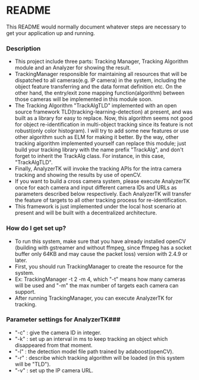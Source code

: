 # README #

This README would normally document whatever steps are necessary to get your application up and running.

### Description ###

* This project include three parts: Tracking Manager, Tracking Algorithm module and an Analyzer for showing the result.
* TrackingManager responsible for maintaining all resources that will be dispatched to all cameras(e.g. IP camera) in the system, including the object feature transferring and the data format definition etc. On the other hand, the entry/exit zone mapping function(algorithm) between those cameras will be implemented in this module soon.
* The Tracking Algorithm "TrackAlgTLD" implemented with an open source framework TLD(tracking-learning-detection) at present, and was built as a library for easy to replace. Now, this algorithm seems not good for object re-identification in multi-object tracking since its feature is not robust(only color histogram). I will try to add some new features or use other algorithm such as ELM for making it better. By the way, other tracking algorithm implemented yourself can replace this module; just build your tracking library with the name prefix "TrackAlg", and don't forget to inherit the TrackAlg class. For instance, in this case, "TrackAlgTLD".
* Finally, AnalyzerTK will invoke the tracking APIs for the intra camera tracking and showing the results by use of openCV.
* If you want to build a cross camera system, please execute AnalyzerTK once for each camera and input different camera IDs and URLs as parameters described below respectively. Each AnalyzerTK will transfer the feature of targets to all other tracking process for re-identification.
* This framework is just implemented under the local host scenario at present and will be built with a decentralized architecture.

### How do I get set up? ###

* To run this system, make sure that you have already installed openCV (building with gstreamer and without ffmpeg, since ffmpeg has a socket buffer only 64KB and may cause the packet loss) version with 2.4.9 or later.
* First, you should run TrackingManager to create the resource for the system.
* Ex: TrackingManager -t 2 -m 4, which "-t" means how many cameras will be used and "-m" the max number of targets each camera can support.
* After running TrackingManager, you can execute AnalyzerTK for tracking.

### Parameter settings for AnalyzerTK###

* "-c" : give the camera ID in integer.
* "-k" : set up an interval in ms to keep tracking an object which disappeared from that moment.
* "-l" : the detection model file path trained by adaboost(openCV).
* "-r" : describe which tracking algorithm will be loaded (in this system will be "TLD").
* "-v" : set up the IP camera URL.
